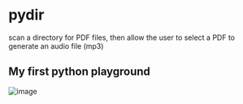 # pydir
scan a directory for PDF files, then allow the user to select a PDF to generate an audio file (mp3)

## My first python playground 

![image](https://user-images.githubusercontent.com/4168542/236578725-e4f77028-256b-4da3-b980-3ac7958369ab.png)


